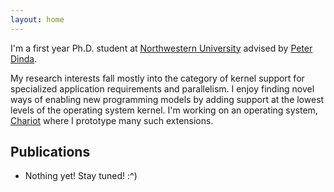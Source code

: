 ```yaml
---
layout: home
---
```


I'm a first year Ph.D. student at [Northwestern University](https://www.northwestern.edu)
advised by [Peter Dinda](http://pdinda.org).

My research interests fall mostly into the category of kernel support for specialized
application requirements and parallelism. I enjoy finding novel ways of enabling new
programming models by adding support at the lowest levels of the operating system
kernel. I'm working on an operating system, [Chariot](https://github.com/ChariotOS/chariot)
where I prototype many such extensions.

## Publications

- Nothing yet! Stay tuned! :^)
